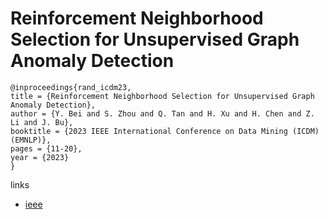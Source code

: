 # Reinforcement Neighborhood Selection for Unsupervised Graph Anomaly Detection

```
@inproceedings{rand_icdm23,
title = {Reinforcement Neighborhood Selection for Unsupervised Graph Anomaly Detection},
author = {Y. Bei and S. Zhou and Q. Tan and H. Xu and H. Chen and Z. Li and J. Bu},
booktitle = {2023 IEEE International Conference on Data Mining (ICDM) (EMNLP)},
pages = {11-20},
year = {2023}
}
```

links
- [ieee](https://doi.org/10.1109/ICDM58522.2023.00010)

